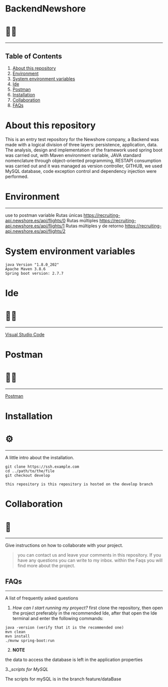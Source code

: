 # BackendNewshore
# 👨‍💻

***
## Table of Contents
1. [About this repository](#about-this-repository)
2. [Environment](#environment)
3. [System environment variables](#system-environment-variables)
4. [Ide](#ide)
5. [Postman](#postman)
6. [Installation](#installation)
4. [Collaboration](#collaboration)
5. [FAQs](#faqs)

# About this repository
This is an entry test repository for the Newshore company, a Backend was made with a logical division of three layers: persistence, application, data.
The analysis, design and implementation of the framework used spring boot was carried out, with Maven environment variable, JAVA standard nomenclature through object-oriented programming, RESTAPI consumption was carried out and it was managed as version controller, GITHUB, we used MySQL database, code exception control and dependency injection were performed.

# Environment 
***
use to postman variable 
Rutas únicas
https://recruiting-api.newshore.es/api/flights/0
Rutas múltiples
https://recruiting-api.newshore.es/api/flights/1
Rutas múltiples y de retorno
https://recruiting-api.newshore.es/api/flights/2


# System environment variables
    java Version "1.8.0_202"
    Apache Maven 3.8.6
    Spring boot version: 2.7.7
         
# Ide
# 👩‍💻
***
[Visual Studio Code](https://code.visualstudio.com/download)

# Postman 
# 👩‍🚀
***
[Postman](https://www.postman.com/downloads/) 


# Installation 
# ⚙
***
A little intro about the installation. 
```
git clone https://ssh.example.com
cd ../path/to/the/file
git checkout develop

this repository is this repository is hosted on the develop branch

```
# Collaboration 
# 🤝
***
Give instructions on how to collaborate with your project.
> you can contact us and leave your comments in this repository. 
> If you have any questions you can write to my inbox.
> within the Faqs you will find more about the project.

## FAQs
***
A list of frequently asked questions
1. _How can I start running my proyect?_
first clone the repository, then open the project preferably in the recommended Ide, after that open the Ide terminal and enter the following commands:
```
java -version (verify that it is the recommended one)
mvn clean
mvn install 
./mvnw spring-boot:run
```
2. __NOTE__ 

the data to access the database is left in the application properties

3.__scripts for MySQL_

The scripts for mySQL is in the branch feature/dataBase

